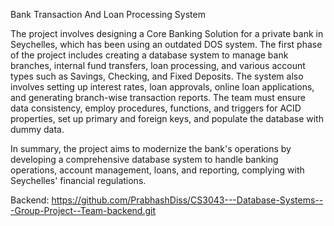 Bank Transaction And Loan Processing System

The project involves designing a Core Banking Solution for a private bank in Seychelles, which has been using an outdated DOS system. The first phase of the project includes creating a database system to manage bank branches, internal fund transfers, loan processing, and various account types such as Savings, Checking, and Fixed Deposits. The system also involves setting up interest rates, loan approvals, online loan applications, and generating branch-wise transaction reports. The team must ensure data consistency, employ procedures, functions, and triggers for ACID properties, set up primary and foreign keys, and populate the database with dummy data.

In summary, the project aims to modernize the bank's operations by developing a comprehensive database system to handle banking operations, account management, loans, and reporting, complying with Seychelles' financial regulations.

Backend: https://github.com/PrabhashDiss/CS3043---Database-Systems---Group-Project--Team-backend.git
